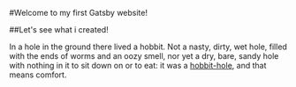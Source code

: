 #Welcome to my first Gatsby website!

##Let's see what i created!



In a hole in the ground there lived a hobbit. Not a nasty, dirty, wet hole, filled with the ends
of worms and an oozy smell, nor yet a dry, bare, sandy hole with nothing in it to sit down on or to
eat: it was a [hobbit-hole][1], and that means comfort.

[1]: <https://ibb.co/cDB8jyh> "Hobbit lifestyles"


